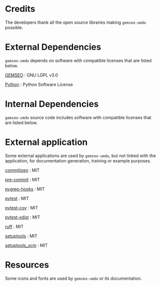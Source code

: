 <!--
Copyright 2021 IRT Saint Exupéry, https://www.irt-saintexupery.com

This work is licensed under the Creative Commons Attribution-ShareAlike 4.0
International License. To view a copy of this license, visit
http://creativecommons.org/licenses/by-sa/4.0/ or send a letter to Creative
Commons, PO Box 1866, Mountain View, CA 94042, USA.
-->

# Credits

The developers thank all the open source libraries making
`gemseo-umdo` possible.

# External Dependencies

`gemseo-umdo` depends on software with compatible
licenses that are listed below.

[GEMSEO](http://gemseo.org/)
: GNU LGPL v3.0

[Python](http://python.org/)
: Python Software License

# Internal Dependencies

`gemseo-umdo` source code includes software with
compatible licenses that are listed below.

# External application

Some external applications are used by `gemseo-umdo`,
but not linked with the application,
for documentation generation,
training or example purposes.

[commitizen](https://commitizen-tools.github.io/commitizen/)
: MIT

[pre-commit](https://pre-commit.com)
: MIT

[pygrep-hooks](https://github.com/pre-commit/pygrep-hooks)
: MIT

[pytest](https://pytest.org)
: MIT

[pytest-cov](https://pytest-cov.readthedocs.io)
: MIT

[pytest-xdist](https://github.com/pytest-dev/pytest-xdist)
: MIT

[ruff](https://docs.astral.sh/ruff/)
: MIT

[setuptools](https://setuptools.readthedocs.io/)
: MIT

[setuptools_scm](https://github.com/pypa/setuptools_scm/)
: MIT

# Resources

Some icons and fonts are used by `gemseo-umdo` or its documentation.
